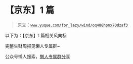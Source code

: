 # 【京东】1 篇

> 原文：[`www.yuque.com/for_lazy/wind/oq488hpnx70dzaf3`](https://www.yuque.com/for_lazy/wind/oq488hpnx70dzaf3)

以下为：【京东】1 篇相关风向标

完整生财周报见懒人专属群~

公众号懒人搜索，[懒人专属群分享](https://lazybook.fun/#/blog/group)